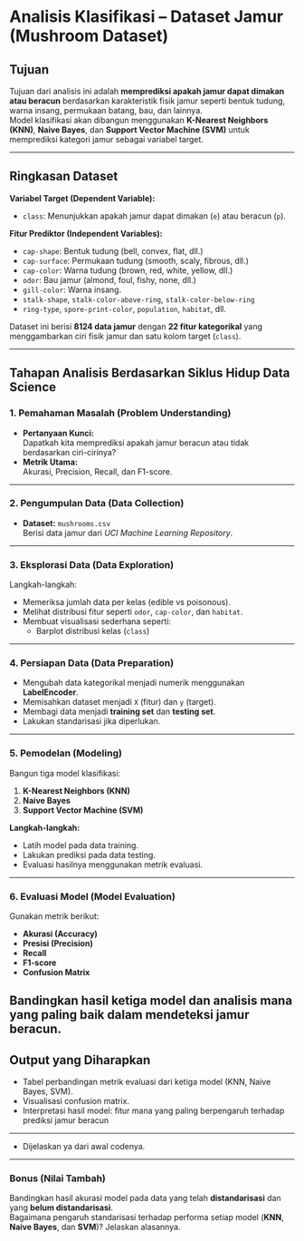 # Analisis Klasifikasi – Dataset Jamur (Mushroom Dataset)

## Tujuan
Tujuan dari analisis ini adalah **memprediksi apakah jamur dapat dimakan atau beracun** berdasarkan karakteristik fisik jamur seperti bentuk tudung, warna insang, permukaan batang, bau, dan lainnya.  
Model klasifikasi akan dibangun menggunakan **K-Nearest Neighbors (KNN)**, **Naive Bayes**, dan **Support Vector Machine (SVM)** untuk memprediksi kategori jamur sebagai variabel target.

---

## Ringkasan Dataset

**Variabel Target (Dependent Variable):**
- `class`: Menunjukkan apakah jamur dapat dimakan (`e`) atau beracun (`p`).

**Fitur Prediktor (Independent Variables):**
- `cap-shape`: Bentuk tudung (bell, convex, flat, dll.)
- `cap-surface`: Permukaan tudung (smooth, scaly, fibrous, dll.)
- `cap-color`: Warna tudung (brown, red, white, yellow, dll.)
- `odor`: Bau jamur (almond, foul, fishy, none, dll.)
- `gill-color`: Warna insang.
- `stalk-shape`, `stalk-color-above-ring`, `stalk-color-below-ring`
- `ring-type`, `spore-print-color`, `population`, `habitat`, dll.

Dataset ini berisi **8124 data jamur** dengan **22 fitur kategorikal** yang menggambarkan ciri fisik jamur dan satu kolom target (`class`).

---

## Tahapan Analisis Berdasarkan Siklus Hidup Data Science

### 1. Pemahaman Masalah (Problem Understanding)
- **Pertanyaan Kunci:**  
  Dapatkah kita memprediksi apakah jamur beracun atau tidak berdasarkan ciri-cirinya?
- **Metrik Utama:**  
  Akurasi, Precision, Recall, dan F1-score.

---

### 2. Pengumpulan Data (Data Collection)
- **Dataset:** `mushrooms.csv`  
  Berisi data jamur dari *UCI Machine Learning Repository*.

---

### 3. Eksplorasi Data (Data Exploration)
Langkah-langkah:
- Memeriksa jumlah data per kelas (edible vs poisonous).
- Melihat distribusi fitur seperti `odor`, `cap-color`, dan `habitat`.
- Membuat visualisasi sederhana seperti:
  - Barplot distribusi kelas (`class`)

---

### 4. Persiapan Data (Data Preparation)
- Mengubah data kategorikal menjadi numerik menggunakan **LabelEncoder**.
- Memisahkan dataset menjadi `X` (fitur) dan `y` (target).
- Membagi data menjadi **training set** dan **testing set**.
- Lakukan standarisasi jika diperlukan.

---

### 5. Pemodelan (Modeling)
Bangun tiga model klasifikasi:
1. **K-Nearest Neighbors (KNN)**
2. **Naive Bayes**
3. **Support Vector Machine (SVM)**

**Langkah-langkah:**
- Latih model pada data training.
- Lakukan prediksi pada data testing.
- Evaluasi hasilnya menggunakan metrik evaluasi.

---

### 6. Evaluasi Model (Model Evaluation)
Gunakan metrik berikut:
- **Akurasi (Accuracy)**
- **Presisi (Precision)**
- **Recall**
- **F1-score**
- **Confusion Matrix**

Bandingkan hasil ketiga model dan analisis mana yang paling baik dalam mendeteksi jamur beracun.
---

## Output yang Diharapkan
- Tabel perbandingan metrik evaluasi dari ketiga model (KNN, Naive Bayes, SVM).  
- Visualisasi confusion matrix.  
- Interpretasi hasil model: fitur mana yang paling berpengaruh terhadap prediksi jamur beracun

---
- Dijelaskan ya dari awal codenya.
---

### Bonus (Nilai Tambah)
Bandingkan hasil akurasi model pada data yang telah **distandarisasi** dan yang **belum distandarisasi**.  
Bagaimana pengaruh standarisasi terhadap performa setiap model (**KNN**, **Naive Bayes**, dan **SVM**)?
Jelaskan alasannya.



